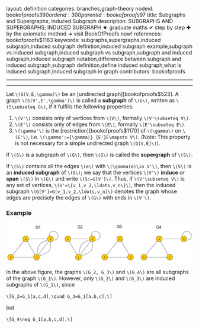 layout: definition
categories: branches,graph-theory
nodeid: bookofproofs$390
orderid: 300
parentid: bookofproofs$97
title: Subgraphs and Supergraphs; Induced Subgraph
description: SUBGRAPHS AND SUPERGRAPHS; INDUCED SUBGRAPH &#9733; graduate maths &#10004; step by step &#10010; by the axiomatic method &#10140; visit BookOfProofs now!
references: bookofproofs$1163
keywords: subgraphs,supergraphs,induced subgraph,induced subgraph definition,induced subgraph example,subgraph vs induced subgraph,induced subgraph vs subgraph,subgraph and induced subgraph,induced subgraph notation,difference between subgraph and induced subgraph,subgraph definition,define induced subgraph,what is induced subgraph,induced subgraph in graph
contributors: bookofproofs

---


---

Let `\(G(V,E,\gamma)\)` be an [undirected graph][bookofproofs$523]. A graph `\(S(V',E',\gamma')\)` is called a **subgraph** of `\(G\)`, written as `\(S\subseteq G\)`, if it fulfills the following properties:

1. `\(V'\)` consists only of vertices from `\(V\)`, formally `\(V'\subseteq V\)`. 
1. `\(E'\)` consists only of edges from `\(E\)`, formally `\(E'\subseteq E\)`. 
1. `\(\gamma'\)` is the [restriction][bookofproofs$1170] of `\(\gamma\)` on `\(E'\)`, i.e. `\(\gamma':={\gamma|}_{E'}E\mapsto V\)`.  (Note: This property is not necessary for a simple undirected graph `\(G(V,E)\)`).




If `\(S\)` is a subgraph of `\(G\)`, then `\(G\)` is called the **supergraph** of `\(S\)`.

If `\(S\)` contains all the edges `\(e\)` with `\(\gamma(e)\in V'\)`, then `\(S\)` is an **induced subgraph** of `\(G\)`; we say that the vertices `\(V'\)` **induce** or **span** `\(S\)` in `\(G\)` and write `\(S:=G[V']\)`. Thus, if `\(V'\subseteq V\)` is any set of vertices, `\(V'=\{v_1,v_2,\ldots,v_n\}\)`, then the induced subgraph `\(G[V']=G[v_1,v_2,\ldots,v_n]\)` denotes the graph whose edges are precisely the edges of `\(G\)` with ends in `\(V'\)`.
 
### Example


![inducedgraph](https://github.com/bookofproofs/bookofproofs.github.io/blob/main/_sources/_assets/images/examples/inducedgraph.png?raw=true)


In the above figure, the graphs `\(G_2, G_3\)` and `\(G_4\)` are all subgraphs of the graph `\(G_1\)`. However, only `\(G_2\)` and `\(G_3\)` are induced subgraphs of `\(G_1\)`, since

`\[G_2=G_1[a,c,d],\quad G_3=G_1[a,b,c],\]`

but

`\[G_4\neq G_1[a,b,c,d].\]`
